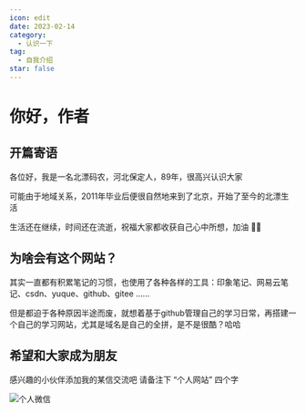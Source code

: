 ```yaml
---
icon: edit
date: 2023-02-14
category:
  - 认识一下
tag:
  - 自我介绍
star: false
---
```


# 你好，作者

## 开篇寄语

各位好，我是一名北漂码农，河北保定人，89年，很高兴认识大家

可能由于地域关系，2011年毕业后便很自然地来到了北京，开始了至今的北漂生活 

生活还在继续，时间还在流逝，祝福大家都收获自己心中所想，加油 💪🏻 

## 为啥会有这个网站？

其实一直都有积累笔记的习惯，也使用了各种各样的工具：印象笔记、网易云笔记、csdn、yuque、github、gitee ......

但是都迫于各种原因半途而废，就想着基于github管理自己的学习日常，再搭建一个自己的学习网站，尤其是域名是自己的全拼，是不是很酷？哈哈 

## 希望和大家成为朋友 

感兴趣的小伙伴添加我的某信交流吧 请备注下 “个人网站” 四个字   

![个人微信](https://cdn.liuhongjiao.cn/images/2023/02/14/hello-liuhongjiao/1676365968320.png)  

